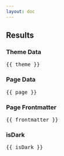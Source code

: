 ```yaml
---
layout: doc
---
```


<script setup>
import { useData } from 'vitepress'

const { isDark, theme, page, frontmatter } = useData()
</script>

## Results

### Theme Data
<pre>{{ theme }}</pre>

### Page Data
<pre>{{ page }}</pre>

### Page Frontmatter
<pre>{{ frontmatter }}</pre>

### isDark
<pre>{{ isDark }}</pre>
